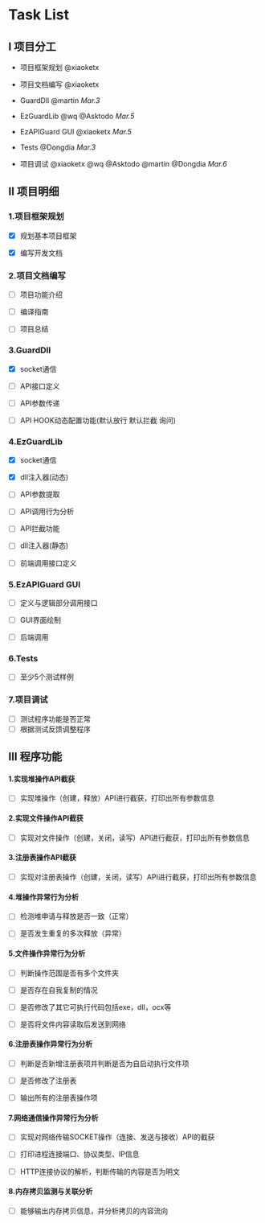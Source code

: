 # Task List

## Ⅰ 项目分工

- 项目框架规划 @xiaoketx

- 项目文档编写 @xiaoketx

- GuardDll @martin *Mar.3*

- EzGuardLib @wq @Asktodo *Mar.5*

- EzAPIGuard GUI @xiaoketx *Mar.5*

- Tests @Dongdia *Mar.3*

- 项目调试 @xiaoketx @wq @Asktodo @martin @Dongdia *Mar.6*

## Ⅱ 项目明细

### 1.项目框架规划

- [x] 规划基本项目框架

- [x] 编写开发文档

### 2.项目文档编写

- [ ] 项目功能介绍

- [ ] 编译指南

- [ ] 项目总结

### 3.GuardDll

- [x] socket通信

- [ ] API接口定义

- [ ] API参数传递

- [ ] API HOOK动态配置功能(默认放行 默认拦截 询问)

### 4.EzGuardLib

- [x] socket通信

- [x] dll注入器(动态)

- [ ] API参数提取

- [ ] API调用行为分析

- [ ] API拦截功能

- [ ] dll注入器(静态)

- [ ] 前端调用接口定义

### 5.EzAPIGuard GUI

- [ ] 定义与逻辑部分调用接口

- [ ] GUI界面绘制

- [ ] 后端调用

### 6.Tests

- [ ] 至少5个测试样例

### 7.项目调试

- [ ] 测试程序功能是否正常
- [ ] 根据测试反馈调整程序

## Ⅲ 程序功能

#### 1.实现堆操作API截获

- [ ] 实现堆操作（创建，释放）API进行截获，打印出所有参数信息

#### 2.实现文件操作API截获

- [ ] 实现对文件操作（创建，关闭，读写）API进行截获，打印出所有参数信息

#### 3.注册表操作API截获

- [ ] 实现对注册表操作（创建，关闭，读写）API进行截获，打印出所有参数信息

#### 4.堆操作异常行为分析

- [ ] 检测堆申请与释放是否一致（正常）

- [ ] 是否发生重复的多次释放（异常）

#### 5.文件操作异常行为分析

- [ ] 判断操作范围是否有多个文件夹

- [ ] 是否存在自我复制的情况

- [ ] 是否修改了其它可执行代码包括exe，dll，ocx等

- [ ] 是否将文件内容读取后发送到网络

#### 6.注册表操作异常行为分析

- [ ] 判断是否新增注册表项并判断是否为自启动执行文件项

- [ ] 是否修改了注册表

- [ ] 输出所有的注册表操作项

#### 7.网络通信操作异常行为分析

- [ ] 实现对网络传输SOCKET操作（连接、发送与接收）API的截获

- [ ] 打印进程连接端口、协议类型、IP信息

- [ ] HTTP连接协议的解析，判断传输的内容是否为明文

#### 8.内存拷贝监测与关联分析

- [ ] 能够输出内存拷贝信息，并分析拷贝的内容流向
